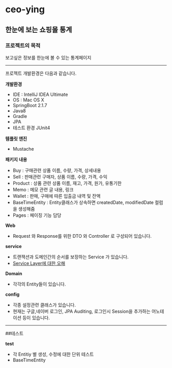 # ceo-ying

## 한눈에 보는 쇼핑몰 통계

### 프로젝트의 목적
보고싶은 정보를 한눈에 볼 수 있는 통계페이지

* * * 

프로젝트 개발환경은 다음과 같습니다.      

**개발환경**
* IDE : IntelliJ IDEA Ultimate
* OS : Mac OS X
* SpringBoot 2.1.7
* Java8
* Gradle
* JPA
* 테스트 환경 JUnit4

**템플릿 엔진**
* Mustache

**패키지 내용**

* Buy : 구매관련 상품 이름, 수량, 가격, 상세내용
* Sell : 판매관련 구매자, 상품 이름, 수량, 가격, 수익
* Product : 상품 관련 상품 이름, 재고, 가격, 원가, 유통기한
* Memo : 메모 관련 글 내용, 링크
* Wallet : 판매, 구매에 따른 입출금 내역 및 잔액
* BaseTimeEntity : Entity클래스가 상속하면 createdDate, modifiedDate 컬럼을 생성해줌
* Pages : 페이징 기능 담당

**Web**

* Request 와 Response를 위한 DTO 와 Controller 로 구성되어 있습니다.

**service**
* 트랜잭션과 도메인간의 순서를 보장하는 Service 가 있습니다.
* [Service Layer에 대한 오해](https://parkadd.tistory.com/13?category=913964)

**Domain**
* 각각의 Entity들이 있습니다.

**config**
* 각종 설정관련 클래스가 있습니다.
* 현재는 구글,네이버 로그인, JPA Auditing, 로그인시 Session을 추가하는 어노테이션 등이 있습니다.

* * * 
##테스트

**test**

* 각 Entitiy 별 생성, 수정에 대한 단위 테스트
* BaseTimeEntity 
